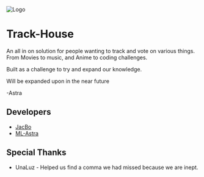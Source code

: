 ![Logo](https://i.imgur.com/PtiuXOh.png)

# Track-House

An all in on solution for people wanting to track and vote on various things. From Movies to music, and Anime to coding challenges.

Built as a challenge to try and expand our knowledge.

Will be expanded upon in the near future

-Astra

## Developers

- [JacBo](https://www.github.com/Jac-Bo)
- [ML-Astra](https://github.com/ML-Astra)

## Special Thanks

- UnaLuz - Helped us find a comma we had missed because we are inept.
